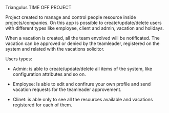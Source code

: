 Triangulus TIME OFF PROJECT

Project created to manage and control people resource inside projects/companies. On this app is possible to create/update/delete users with different types like employee, client and admin, vacation and holidays. 

When a vacation is created, all the team envolved will be notificated. The vacation can be approved or denied by the teamleader, registered on the system and related with the vacations solicitor.

Users types:
* Admin: is able to create/update/delete all items of the system, like configuration attributes and so on. 

* Employee: Is able to edit and confirure your own profile and send vacation requests for the teamleader approvement.

* Clinet: is able only to see all the resources available and vacations registered for each of them.
